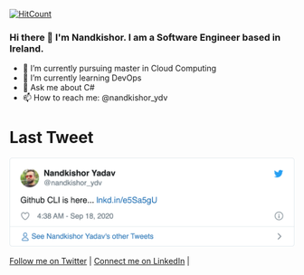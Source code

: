 [![HitCount](http://hits.dwyl.com/nandkishor-yadav/nandkishor-yadav.svg)](http://hits.dwyl.com/nandkishor-yadav/nandkishor-yadav)

### Hi there 👋 I'm Nandkishor. I am a Software Engineer based in Ireland.

<!--
**nandkishor-yadav/nandkishor-yadav** is a ✨ _special_ ✨ repository because its `README.md` (this file) appears on your GitHub profile.

Here are some ideas to get you started:

- 🔭 I’m currently pursuing master in Cloud Computing
- 🌱 I’m currently learning ...
- 👯 I’m looking to collaborate on ...
- 🤔 I’m looking for help with ...
- 💬 Ask me about ...
- 📫 How to reach me: ...
- 😄 Pronouns: ...
- ⚡ Fun fact: ...
-->
- 🔭 I’m currently pursuing master in Cloud Computing
- 🌱 I’m currently learning DevOps
- 💬 Ask me about C#
- 📫 How to reach me: @nandkishor_ydv

<h1>Last Tweet</h1>
<img src="https://github.com/nandkishor-yadav/nandkishor-yadav/blob/master/tweet.png" width="600">
<p><a href="https://www.twitter.com/nandkishor_ydv">Follow me on Twitter</a> | <a href="https://www.linkedin.com/in/nandkishor-yadav">Connect me on LinkedIn</a> | </p>


